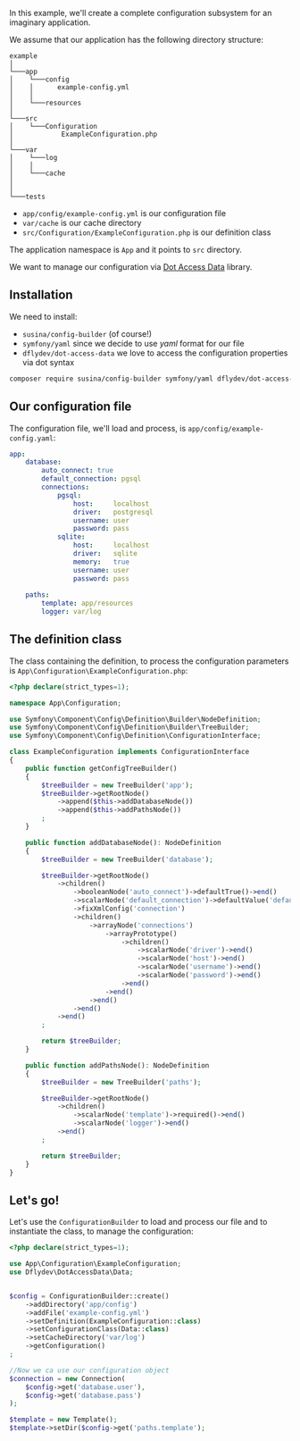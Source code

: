 In this example, we'll create a complete configuration subsystem for an imaginary application.

We assume that our application has the following directory structure:

```
example
│
└───app
│    └───config
│    │      example-config.yml
│    │
│    └───resources
│
└───src
│    └───Configuration
│            ExampleConfiguration.php
│
└───var
│    └───log
│    │
│    └───cache
│
│
└───tests
```

-  `app/config/example-config.yml` is our configuration file
-  `var/cache` is our cache directory
-  `src/Configuration/ExampleConfiguration.php` is our definition class

The application namespace is `App` and it points to `src` directory.

We want to manage our configuration via [Dot Access Data](https://github.com/dflydev/dflydev-dot-access-data) library.


## Installation

We need to install:

-  `susina/config-builder` (of course!)
-  `symfony/yaml` since we decide to use  _yaml_ format for our file
-  `dflydev/dot-access-data` we love to access the configuration properties via dot syntax

```bash
composer require susina/config-builder symfony/yaml dflydev/dot-access-data
```

## Our configuration file

The configuration file, we'll load and process, is `app/config/example-config.yaml`:

```yaml title="app/config/example-config.yaml"
app:
    database:
        auto_connect: true
        default_connection: pgsql
        connections:
            pgsql:
                host:     localhost
                driver:   postgresql
                username: user
                password: pass
            sqlite:
                host:     localhost
                driver:   sqlite
                memory:   true
                username: user
                password: pass
    
    paths:
        template: app/resources
        logger: var/log
```

## The definition class

The class containing the definition, to process the configuration parameters is `App\Configuration\ExampleConfiguration.php`:

```php title="App\Configuration\ExampleConfiguration.php"
<?php declare(strict_types=1);

namespace App\Configuration;

use Symfony\Component\Config\Definition\Builder\NodeDefinition;
use Symfony\Component\Config\Definition\Builder\TreeBuilder;
use Symfony\Component\Config\Definition\ConfigurationInterface;

class ExampleConfiguration implements ConfigurationInterface
{
    public function getConfigTreeBuilder()
    {
        $treeBuilder = new TreeBuilder('app');
        $treeBuilder->getRootNode()
            ->append($this->addDatabaseNode())
            ->append($this->addPathsNode())
        ;
    }

    public function addDatabaseNode(): NodeDefinition
    {
        $treeBuilder = new TreeBuilder('database');

        $treeBuilder->getRootNode()
            ->children()
                ->booleanNode('auto_connect')->defaultTrue()->end()
                ->scalarNode('default_connection')->defaultValue('default')->end()
                ->fixXmlConfig('connection')
                ->children()
                    ->arrayNode('connections')
                        ->arrayPrototype()
                            ->children()
                                ->scalarNode('driver')->end()
                                ->scalarNode('host')->end()
                                ->scalarNode('username')->end()
                                ->scalarNode('password')->end()
                            ->end()
                        ->end()
                    ->end()
                ->end()
            ->end()
        ;

        return $treeBuilder;
    }

    public function addPathsNode(): NodeDefinition
    {
        $treeBuilder = new TreeBuilder('paths');

        $treeBuilder->getRootNode()
            ->children()
                ->scalarNode('template')->required()->end()
                ->scalarNode('logger')->end()
            ->end()
        ;

        return $treeBuilder;
    }
}

```

## Let's go!

Let's use the `ConfigurationBuilder` to load and process our file and to instantiate the class, to manage the configuration:

```php
<?php declare(strict_types=1);

use App\Configuration\ExampleConfiguration;
use Dflydev\DotAccessData\Data;


$config = ConfigurationBuilder::create()
    ->addDirectory('app/config')
    ->addFile('example-config.yml')
    ->setDefinition(ExampleConfiguration::class)
    ->setConfigurationClass(Data::class)
    ->setCacheDirectory('var/log')
    ->getConfiguration()
;

//Now we ca use our configuration object
$connection = new Connection(
    $config->get('database.user'),
    $config->get('database.pass')
);

$template = new Template();
$template->setDir($config->get('paths.template');
```
